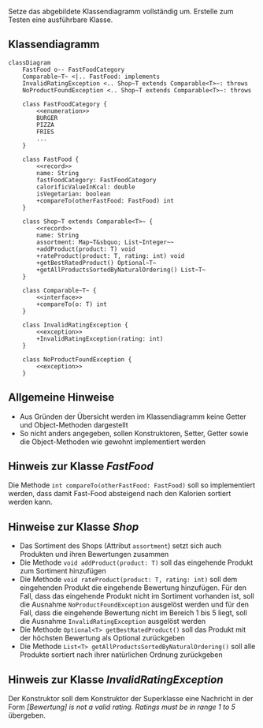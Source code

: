 Setze das abgebildete Klassendiagramm vollständig um. Erstelle zum Testen eine
ausführbare Klasse.

## Klassendiagramm

```mermaid
classDiagram
    FastFood o-- FastFoodCategory
    Comparable~T~ <|.. FastFood: implements
    InvalidRatingException <.. Shop~T extends Comparable<T>~: throws
    NoProductFoundException <.. Shop~T extends Comparable<T>~: throws

    class FastFoodCategory {
        <<enumeration>>
        BURGER
        PIZZA
        FRIES
        ...
    }

    class FastFood {
        <<record>>
        name: String
        fastFoodCategory: FastFoodCategory
        calorificValueInKcal: double
        isVegetarian: boolean
        +compareTo(otherFastFood: FastFood) int
    }

    class Shop~T extends Comparable<T>~ {
        <<record>>
        name: String
        assortment: Map~T&sbquo; List~Integer~~
        +addProduct(product: T) void
        +rateProduct(product: T, rating: int) void
        +getBestRatedProduct() Optional~T~
        +getAllProductsSortedByNaturalOrdering() List~T~
    }

    class Comparable~T~ {
        <<interface>>
        +compareTo(o: T) int
    }

    class InvalidRatingException {
        <<exception>>
        +InvalidRatingException(rating: int)
    }

    class NoProductFoundException {
        <<exception>>
    }
```

## Allgemeine Hinweise

- Aus Gründen der Übersicht werden im Klassendiagramm keine Getter und
  Object-Methoden dargestellt
- So nicht anders angegeben, sollen Konstruktoren, Setter, Getter sowie die
  Object-Methoden wie gewohnt implementiert werden

## Hinweis zur Klasse _FastFood_

Die Methode `int compareTo(otherFastFood: FastFood)` soll so implementiert
werden, dass damit Fast-Food absteigend nach den Kalorien sortiert werden kann.

## Hinweise zur Klasse _Shop_

- Das Sortiment des Shops (Attribut `assortment`) setzt sich auch Produkten und
  ihren Bewertungen zusammen
- Die Methode `void addProduct(product: T)` soll das eingehende Produkt zum
  Sortiment hinzufügen
- Die Methode `void rateProduct(product: T, rating: int)` soll dem eingehenden
  Produkt die eingehende Bewertung hinzufügen. Für den Fall, dass das eingehende
  Produkt nicht im Sortiment vorhanden ist, soll die Ausnahme
  `NoProductFoundException` ausgelöst werden und für den Fall, dass die
  eingehende Bewertung nicht im Bereich 1 bis 5 liegt, soll die Ausnahme
  `InvalidRatingException` ausgelöst werden
- Die Methode `Optional<T> getBestRatedProduct()` soll das Produkt mit der
  höchsten Bewertung als Optional zurückgeben
- Die Methode `List<T> getAllProductsSortedByNaturalOrdering()` soll alle
  Produkte sortiert nach ihrer natürlichen Ordnung zurückgeben

## Hinweis zur Klasse _InvalidRatingException_

Der Konstruktor soll dem Konstruktor der Superklasse eine Nachricht in der Form
_[Bewertung] is not a valid rating. Ratings must be in range 1 to 5_ übergeben.

